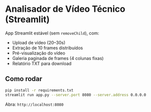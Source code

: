 # Analisador de Vídeo Técnico (Streamlit)

App Streamlit estável (sem `removeChild`), com:
- Upload de vídeo (20–30s)
- Extração de 10 frames distribuídos
- Pré-visualização do vídeo
- Galeria paginada de frames (4 colunas fixas)
- Relatório TXT para download

## Como rodar
```bash
pip install -r requirements.txt
streamlit run app.py --server.port 8080 --server.address 0.0.0.0
```
Abra: `http://localhost:8080`